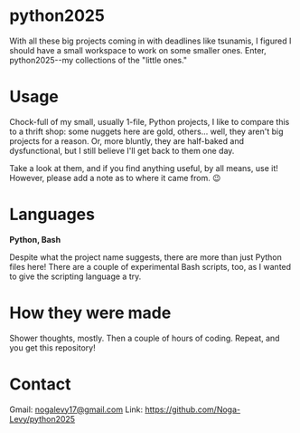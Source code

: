 # python2025
With all these big projects coming in with deadlines like tsunamis, I figured I should have a small workspace to work on some smaller ones. Enter, python2025--my collections of the "little ones."

# Usage
Chock-full of my small, usually 1-file, Python projects, I like to compare this to a thrift shop: some nuggets here are gold, others... well, they aren't big projects for a reason. Or, more bluntly, 
they are half-baked and dysfunctional, but I still believe I'll get back to them one day. 

Take a look at them, and if you find anything useful, by all means, use it! However, please add a note as to where it came from. 😉

# Languages
**Python, Bash**

Despite what the project name suggests, there are more than just Python files here! There are a couple of experimental Bash scripts, too, as I wanted to give the scripting language a try.

# How they were made
Shower thoughts, mostly. Then a couple of hours of coding. Repeat, and you get this repository!

# Contact
Gmail: nogalevy17@gmail.com
Link: https://github.com/Noga-Levy/python2025
